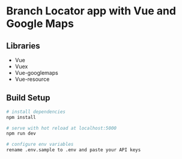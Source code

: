 
# Branch Locator app with Vue and Google Maps


## Libraries
- Vue
- Vuex
- Vue-googlemaps
- Vue-resource

## Build Setup

``` bash
# install dependencies
npm install

# serve with hot reload at localhost:5000
npm run dev

# configure env variables
rename .env.sample to .env and paste your API keys

```
